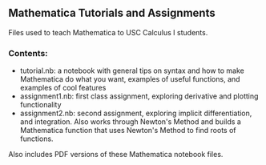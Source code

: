 ## Mathematica Tutorials and Assignments

Files used to teach Mathematica to USC Calculus I students.

### Contents:

- tutorial.nb: a notebook with general tips on syntax and how to make Mathematica do what you want, examples of useful functions, and examples of cool features
- assignment1.nb: first class assignment, exploring derivative and plotting functionality
- assignment2.nb: second assignment, exploring implicit differentiation, and integration.  Also works through Newton's Method and builds a Mathematica function that uses Newton's Method to find roots of functions.

Also includes PDF versions of these Mathematica notebook files.
